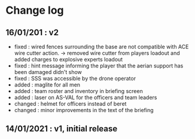# Change log

## 16/01/201 : v2

* fixed : wired fences surrounding the base are not compatible with ACE wire cutter action. -> removed wire cutter from players loadout and added charges to explosive experts loadout
* fixed : hint message informing the player that the aerian support has been damaged didn't show
* fixed : SSS was accessible by the drone operator
* added : maglite for all men
* added : team roster and inventory in briefing screen
* added : laser on AS-VAL for the officers and team leaders
* changed : helmet for officers instead of beret
* changed : minor improvements in the text of the briefing

## 14/01/2021 : v1, initial release
